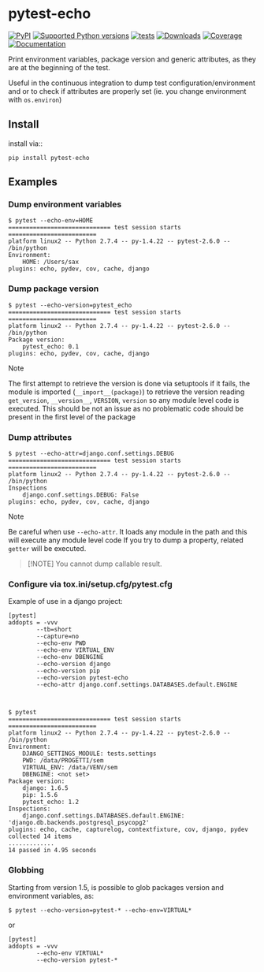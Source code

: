 # pytest-echo

[![PyPI](https://img.shields.io/pypi/v/pytest-echo?style=flat-square)](https://pypi.org/project/pytest-echo/)
[![Supported Python
versions](https://img.shields.io/pypi/pyversions/pytest-echo.svg)](https://pypi.org/project/pytest-echo/)
[![tests](https://github.com/pytest-dev/pytest-echo/actions/workflows/tests.yml/badge.svg)](https://github.com/pytest-dev/pytest-echo/actions/workflows/tests.yml)
[![Downloads](https://static.pepy.tech/badge/pytest-echo/month)](https://pepy.tech/project/pytest-echo)
[![Coverage](https://codecov.io/gh/pytest-dev/pytest-echo/branch/develop/graph/badge.svg)](https://codecov.io/gh/pytest-dev/pytest-echo)
[![Documentation](https://github.com/pytest-dev/pytest-echo/actions/workflows/docs.yml/badge.svg)](https://github.com/pytest-dev/pytest-echo/)

Print environment variables, package version and generic attributes,
as they are at the beginning of the test.

Useful in the continuous integration to dump test
configuration/environment and or to check if attributes are properly set
(ie. you change environment with `os.environ`)

## Install

install via::

    pip install pytest-echo

## Examples

### Dump environment variables

    $ pytest --echo-env=HOME
    ============================= test session starts =========================
    platform linux2 -- Python 2.7.4 -- py-1.4.22 -- pytest-2.6.0 -- /bin/python
    Environment:
        HOME: /Users/sax
    plugins: echo, pydev, cov, cache, django

### Dump package version

    $ pytest --echo-version=pytest_echo
    ============================= test session starts =========================
    platform linux2 -- Python 2.7.4 -- py-1.4.22 -- pytest-2.6.0 -- /bin/python
    Package version:
        pytest_echo: 0.1
    plugins: echo, pydev, cov, cache, django

> [!NOTE]
> The first attempt to retrieve the version is done via setuptools
> if it fails, the module is imported (`__import__(package)`) to retrieve the version reading
> `get_version`, `__version__`, `VERSION`, `version` so any module
> level code is executed. This should be not an issue as no problematic code
> should be present in the first level of the package

### Dump attributes

    $ pytest --echo-attr=django.conf.settings.DEBUG
    ============================= test session starts =========================
    platform linux2 -- Python 2.7.4 -- py-1.4.22 -- pytest-2.6.0 -- /bin/python
    Inspections
        django.conf.settings.DEBUG: False
    plugins: echo, pydev, cov, cache, django

> [!NOTE]
> Be careful when use `--echo-attr`. It loads any module in the path and this will execute any module level code
> If you try to dump a property, related `getter` will be executed.

> [!NOTE] You cannot dump callable result.

### Configure via tox.ini/setup.cfg/pytest.cfg

Example of use in a django project:

    [pytest]
    addopts = -vvv
            --tb=short
            --capture=no
            --echo-env PWD
            --echo-env VIRTUAL_ENV
            --echo-env DBENGINE
            --echo-version django
            --echo-version pip
            --echo-version pytest-echo
            --echo-attr django.conf.settings.DATABASES.default.ENGINE



    $ pytest
    ============================= test session starts =========================
    platform linux2 -- Python 2.7.4 -- py-1.4.22 -- pytest-2.6.0 -- /bin/python
    Environment:
        DJANGO_SETTINGS_MODULE: tests.settings
        PWD: /data/PROGETTI/sem
        VIRTUAL_ENV: /data/VENV/sem
        DBENGINE: <not set>
    Package version:
        django: 1.6.5
        pip: 1.5.6
        pytest_echo: 1.2
    Inspections:
        django.conf.settings.DATABASES.default.ENGINE: 'django.db.backends.postgresql_psycopg2'
    plugins: echo, cache, capturelog, contextfixture, cov, django, pydev
    collected 14 items
    .............
    14 passed in 4.95 seconds

### Globbing

Starting from version 1.5, is possible to glob packages version and environment variables,
as:

    $ pytest --echo-version=pytest-* --echo-env=VIRTUAL*

or

    [pytest]
    addopts = -vvv
            --echo-env VIRTUAL*
            --echo-version pytest-*
